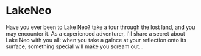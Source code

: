 # LakeNeo
Have you ever been to Lake Neo? take a tour through the lost land, and you may encounter it. As a experienced adventurer, I'll share a secret about Lake Neo with you all: when you take a galnce at your reflection onto its surface, something special will make you scream out... 
